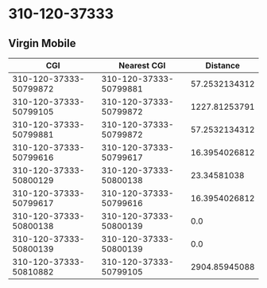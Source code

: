 # 310-120-37333
## Virgin Mobile


| CGI | Nearest CGI | Distance |
|-----|-------------|----------|
| 310-120-37333-50799872 | 310-120-37333-50799881 | 57.2532134312 |
| 310-120-37333-50799105 | 310-120-37333-50799872 | 1227.81253791 |
| 310-120-37333-50799881 | 310-120-37333-50799872 | 57.2532134312 |
| 310-120-37333-50799616 | 310-120-37333-50799617 | 16.3954026812 |
| 310-120-37333-50800129 | 310-120-37333-50800138 | 23.34581038 |
| 310-120-37333-50799617 | 310-120-37333-50799616 | 16.3954026812 |
| 310-120-37333-50800138 | 310-120-37333-50800139 | 0.0 |
| 310-120-37333-50800139 | 310-120-37333-50800139 | 0.0 |
| 310-120-37333-50810882 | 310-120-37333-50799105 | 2904.85945088 |

